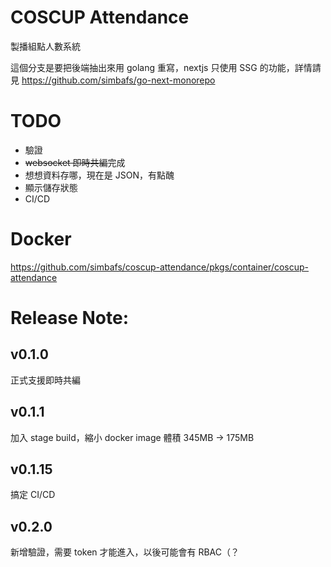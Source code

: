 # COSCUP Attendance

製播組點人數系統  

這個分支是要把後端抽出來用 golang 重寫，nextjs 只使用 SSG 的功能，詳情請見 https://github.com/simbafs/go-next-monorepo  

# TODO

* 驗證
* ~~websocket 即時共編~~完成
* 想想資料存哪，現在是 JSON，有點醜
* 顯示儲存狀態
* CI/CD

# Docker

https://github.com/simbafs/coscup-attendance/pkgs/container/coscup-attendance

# Release Note:
## v0.1.0
正式支援即時共編

## v0.1.1
加入 stage build，縮小 docker image 體積
345MB -> 175MB

## v0.1.15
搞定 CI/CD

## v0.2.0
新增驗證，需要 token 才能進入，以後可能會有 RBAC（？
